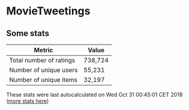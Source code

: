 # MovieTweetings
## Some stats

Metric | Value
--- | ---
Total number of ratings                 | 738,724
Number of unique users                  | 55,231
Number of unique items                  | 32,197
These stats were last autocalculated on Wed Oct 31 00:45:01 CET 2018  ([more stats here](./stats.md))

